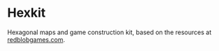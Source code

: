 
# Hexkit

Hexagonal maps and game construction kit, based on the resources
at [redblobgames.com](https://www.redblobgames.com/grids/hexagons/).

